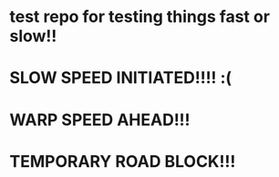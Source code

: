 # test repo for testing things fast or slow!!
# SLOW SPEED INITIATED!!!! :(
# WARP SPEED AHEAD!!!
# TEMPORARY ROAD BLOCK!!!